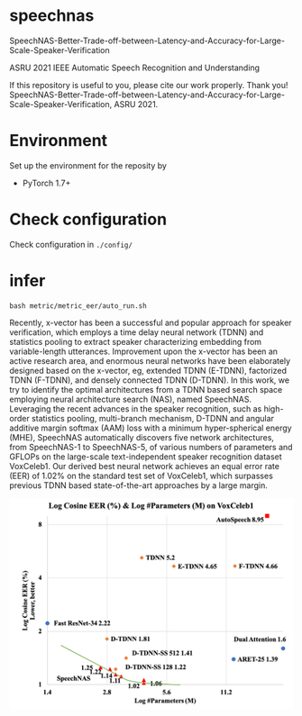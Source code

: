 # speechnas
SpeechNAS-Better-Trade-off-between-Latency-and-Accuracy-for-Large-Scale-Speaker-Verification

ASRU 2021 IEEE Automatic Speech Recognition and Understanding

If this repository is useful to you, please cite our work properly. Thank you!
SpeechNAS-Better-Trade-off-between-Latency-and-Accuracy-for-Large-Scale-Speaker-Verification, ASRU 2021.

# Environment
Set up the environment for the reposity by
* PyTorch 1.7+

# Check configuration
Check configuration in `./config/`

# infer
```shell
bash metric/metric_eer/auto_run.sh
```
Recently, x-vector has been a successful and popular approach for speaker
verification, which employs a time delay neural network (TDNN) and statistics
pooling to extract speaker characterizing embedding from variable-length
utterances. Improvement upon the x-vector has been an active research area, and
enormous neural networks have been elaborately designed based on the x-vector,
eg, extended TDNN (E-TDNN), factorized TDNN (F-TDNN), and densely connected
TDNN (D-TDNN). In this work, we try to identify the optimal architectures from
a TDNN based search space employing neural architecture search (NAS), named
SpeechNAS. Leveraging the recent advances in the speaker recognition, such as
high-order statistics pooling, multi-branch mechanism, D-TDNN and angular
additive margin softmax (AAM) loss with a minimum hyper-spherical energy (MHE),
SpeechNAS automatically discovers five network architectures, from SpeechNAS-1
to SpeechNAS-5, of various numbers of parameters and GFLOPs on the large-scale
text-independent speaker recognition dataset VoxCeleb1. Our derived best neural
network achieves an equal error rate (EER) of 1.02% on the standard test set of
VoxCeleb1, which surpasses previous TDNN based state-of-the-art approaches by a
large margin.

![image info](./performance_overview_v6.png)
